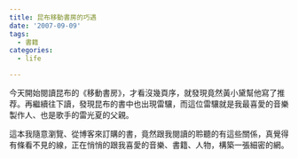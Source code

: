 ```yaml
---
title: 昆布移動書房的巧遇
date: '2007-09-09'
tags:
  - 書籍
categories:
  - life

---
```

今天開始閱讀昆布的《移動書房》，才看沒幾頁序，就發現竟然黃小黛幫他寫了推荐。再繼續往下讀，發現昆布的書中也出現雷驤，而這位雷驤就是我最喜愛的音樂製作人、也是歌手的雷光夏的父親。  
  
這本我隨意瀏覽、從博客來訂購的書，竟然跟我閱讀的聆聽的有這些關係，真覺得有條看不見的線，正在悄悄的跟我喜愛的音樂、書籍、人物，構築一張細密的網。